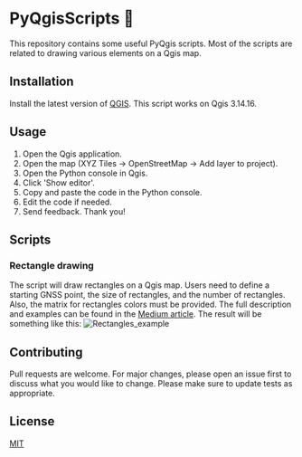 # PyQgisScripts :snake:

This repository contains some useful PyQgis scripts.
Most of the scripts are related to drawing various elements on a Qgis map.

## Installation

Install the latest version of [QGIS](https://qgis.org/en/site/).
This script works on Qgis 3.14.16.  

## Usage

1. Open the Qgis application.
2. Open the map (XYZ Tiles -> OpenStreetMap -> Add layer to project).
3. Open the Python console in Qgis.
4. Click 'Show editor'.
4. Copy and paste the code in the Python console.
5. Edit the code if needed.
6. Send feedback. Thank you!

## Scripts

### Rectangle drawing
The script will draw rectangles on a Qgis map. Users need to define a starting GNSS point, the size of rectangles, and the number of rectangles. Also, the matrix for rectangles colors must be provided. The full description and examples can be found in the [Medium article](https://medium.com/student-research-group-sis-dva/pyqgis-script-for-drawing-colored-rectangles-4c4944caffe4).
The result will be something like this:
![Rectangles_example](https://www.dropbox.com/s/bajfy4cjx0y7kvv/QgisRectangles.JPG?dl=0&raw=1)



## Contributing
Pull requests are welcome. For major changes, please open an issue first to discuss what you would like to change.
Please make sure to update tests as appropriate.

## License
[MIT](https://github.com/tisljaricleo/PyQgisScripts/blob/main/LICENSE)
